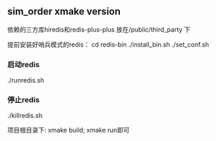 ## sim_order xmake version
依赖的三方库hiredis和redis-plus-plus 放在/public/third_party 下


提前安装好哨兵模式的redis：
cd redis-bin
./install_bin.sh
./set_conf.sh

### 启动redis
./runredis.sh


### 停止redis
./killredis.sh

项目根目录下: xmake build;  xmake run即可